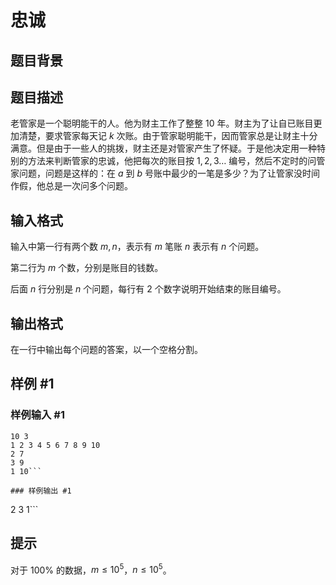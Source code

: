 # 忠诚

## 题目背景



## 题目描述

老管家是一个聪明能干的人。他为财主工作了整整  $10$ 年。财主为了让自已账目更加清楚，要求管家每天记  $k$ 次账。由于管家聪明能干，因而管家总是让财主十分满意。但是由于一些人的挑拨，财主还是对管家产生了怀疑。于是他决定用一种特别的方法来判断管家的忠诚，他把每次的账目按  $1, 2, 3 \ldots$ 编号，然后不定时的问管家问题，问题是这样的：在   $a$ 到  $b$ 号账中最少的一笔是多少？为了让管家没时间作假，他总是一次问多个问题。

## 输入格式

输入中第一行有两个数  $m, n$，表示有  $m$ 笔账  $n$ 表示有  $n$ 个问题。

第二行为  $m$ 个数，分别是账目的钱数。

后面  $n$ 行分别是  $n$ 个问题，每行有   $2$ 个数字说明开始结束的账目编号。

## 输出格式

在一行中输出每个问题的答案，以一个空格分割。

## 样例 #1

### 样例输入 #1
```
10 3
1 2 3 4 5 6 7 8 9 10
2 7
3 9
1 10```

### 样例输出 #1

```
2 3 1```

## 提示

对于 $100\%$ 的数据，$m \leq 10^5$，$n \leq 10^5$。
